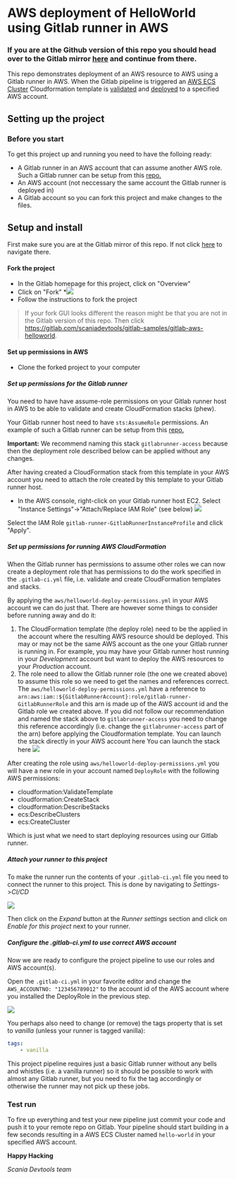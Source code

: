 AWS deployment of HelloWorld using Gitlab runner in AWS
=======================================================

### If you are at the Github version of this repo you should head over to the Gitlab mirror <a href="https://gitlab.com/scaniadevtools/gitlab-samples/gitlab-aws-helloworld" target="_blank">here</a> and continue from there.

This repo demonstrates deployment of an AWS resource to AWS using a Gitlab runner in AWS. When the Gitlab pipeline is triggered an <a href="https://docs.aws.amazon.com/AmazonECS/latest/developerguide/ECS_clusters.html" target="_blank">AWS ECS Cluster</a> Cloudformation template is <a href="https://docs.aws.amazon.com/AWSCloudFormation/latest/UserGuide/using-cfn-validate-template.html" target="_blank">validated</a> and <a href="https://docs.aws.amazon.com/AWSCloudFormation/latest/UserGuide/using-cfn-cli-creating-stack.html" target="_blank">deployed</a> to a specified AWS account.



## Setting up the project
### Before you start
To get this project up and running you need to have the folloing ready:
* A Gitlab runner in an AWS account that can assume another AWS role. Such a Gitlab runner can be setup from this <a href="https://github.com/scaniadevtools/gitlab-runner" target="_blank">repo.</a> 
* An AWS account (not neccessary the same account the Gitlab runner is deployed in)
* A Gitlab account so you can fork this project and make changes to the files.

## Setup and install
First make sure you are at the Gitlab mirror of this repo. If not click <a href="https://gitlab.com/scaniadevtools/gitlab-samples/gitlab-aws-helloworld" target="_blank">here</a> to navigate there.

#### Fork the project
* In the Gitlab homepage for this project, click on  "Overview"
* Click on "Fork"
*![](images/install-fork.PNG)
* Follow the instructions to fork the project
> If your fork GUI looks different the reason might be that you are not in the Gitlab version of this repo. Then click <a href="https://gitlab.com/scaniadevtools/gitlab-samples/gitlab-aws-helloworld" target="_blank">https://gitlab.com/scaniadevtools/gitlab-samples/gitlab-aws-helloworld</a>. 

#### Set up permissions in AWS

* Clone the forked project to your computer

##### Set up permissions for the Gitlab runner

You need to have have assume-role permissions on your Gitlab runner host in AWS to be able to validate and create CloudFormation stacks (phew).

Your Gitlab runner host need to have ``sts:AssumeRole`` permissions. An example of such a Gitlab runner can be setup from this <a href="https://github.com/scaniadevtools/gitlab-runner" target="_blank">repo.</a>

__Important:__ We recommend naming this stack `gitlabrunner-access` because then the deployment role described below can be applied without any changes.


After having created a CloudFormation stack from this template in your AWS account you need to attach the role created by this template to your Gitlab runner host.

* In the AWS console, right-click on your Gitlab runner host EC2. Select "Instance Settings"->"Attach/Replace IAM Role" (see below)
![](images/attach-gitlab-runner-role.PNG)

Select the IAM Role ``gitlab-runner-GitlabRunnerInstanceProfile`` and click "Apply".

##### Set up permissions for running AWS CloudFormation 
When the Gitlab runner has permissions to assume other roles we can now create a deployment role that has permissions to do the work specified in the `.gitlab-ci.yml` file, i.e. validate and create CloudFormation templates and stacks.

By applying the `aws/helloworld-deploy-permissions.yml` in your AWS account we can do just that. There are however some things to consider before running away and do it:

1. The CloudFormation template (the deploy role) need to be the applied in the account where the resulting AWS resource should be deployed. This may or may not be  the same AWS account as the one your Gitlab runner is running in. For example, you may have your Gitlab runner host running in your *Development* account but want to deploy the AWS resources to your *Production* account. 
2. The role need to allow the Gitlab runner role (the one we created above) to assume this role so we need to get the names and references correct.
The `aws/helloworld-deploy-permissions.yml` have a reference to ``arn:aws:iam::${GitlabRunnerAccount}:role/gitlab-runner-GitlabRunnerRole`` and this arn is made up of the AWS account id and the Gitlab role we created above. If you did not follow our recommendation and named the stack above to `gitlabrunner-access` you need to change this reference accordingly (i.e. change the ``gitlabrunner-access`` part of the arn) before applying the Cloudformation template.
You can launch the stack directly in your AWS account here 
You can launch the stack here <a href="https://console.aws.amazon.com/cloudformation/home#/stacks/new?stackName=gitlabrunner-access&amp;templateURL=https://s3-eu-west-1.amazonaws.com/scaniadevtools-aws-templates/helloworld-deploy-permissions.yml" target="_blank"><img src="https://cdn.rawgit.com/buildkite/cloudformation-launch-stack-button-svg/master/launch-stack.svg"></a>

After creating the role using `aws/helloworld-deploy-permissions.yml` you will have a new role in your account named ``DeployRole`` with the following AWS permissions:

* cloudformation:ValidateTemplate
* cloudformation:CreateStack
* cloudformation:DescribeStacks
* ecs:DescribeClusters
* ecs:CreateCluster

Which is just what we need to start deploying resources using our Gitlab runner.


##### Attach your runner to this project
To make the runner run the contents of your `.gitlab-ci.yml` file you need to connect the runner to this project. This is done by navigating to *Settings*->*CI/CD*

![](images/runner-settings.PNG)

Then click on the *Expand* button at the *Runner settings* section and click on *Enable for this project* next to your runner.

##### Configure the .gitlab-ci.yml to use correct AWS account
Now we are ready to configure the project pipeline to use our roles and AWS account(s).

Open the ``.gitlab-ci.yml`` in your favorite editor and change the ``AWS_ACCOUNTNO: "123456789012"`` to the account id of the AWS account where you installed the DeployRole in the previous step.

![](images/configure-gitlab-ci.PNG)

You perhaps also need to change (or remove) the tags property that is set to *vanilla* (unless your runner is tagged vanilla):
```yml
tags:
    - vanilla
```
This project pipeline requires just a basic Gitlab runner without any bells and whistles (i.e. a vanilla runner) so it should be possible to work with almost any Gitlab runner, but you need to fix the tag accordingly or otherwise the runner may not pick up these jobs.

### Test run
To fire up everything and test your new pipeline just commit your code and push it to your remote repo on Gitlab. Your pipeline should start building in a few seconds resulting in a AWS ECS Cluster named ``hello-world`` in your specified AWS account. 

__Happy Hacking__

*Scania Devtools team*










